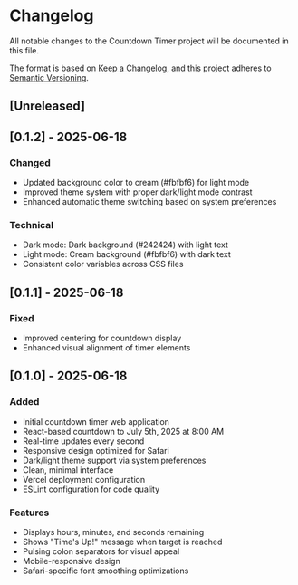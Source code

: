 # Changelog

All notable changes to the Countdown Timer project will be documented in this file.

The format is based on [Keep a Changelog](https://keepachangelog.com/en/1.0.0/),
and this project adheres to [Semantic Versioning](https://semver.org/spec/v2.0.0.html).

## [Unreleased]

## [0.1.2] - 2025-06-18

### Changed
- Updated background color to cream (#fbfbf6) for light mode
- Improved theme system with proper dark/light mode contrast
- Enhanced automatic theme switching based on system preferences

### Technical
- Dark mode: Dark background (#242424) with light text
- Light mode: Cream background (#fbfbf6) with dark text
- Consistent color variables across CSS files

## [0.1.1] - 2025-06-18

### Fixed
- Improved centering for countdown display
- Enhanced visual alignment of timer elements

## [0.1.0] - 2025-06-18

### Added
- Initial countdown timer web application
- React-based countdown to July 5th, 2025 at 8:00 AM
- Real-time updates every second
- Responsive design optimized for Safari
- Dark/light theme support via system preferences
- Clean, minimal interface
- Vercel deployment configuration
- ESLint configuration for code quality

### Features
- Displays hours, minutes, and seconds remaining
- Shows "Time's Up!" message when target is reached
- Pulsing colon separators for visual appeal
- Mobile-responsive design
- Safari-specific font smoothing optimizations